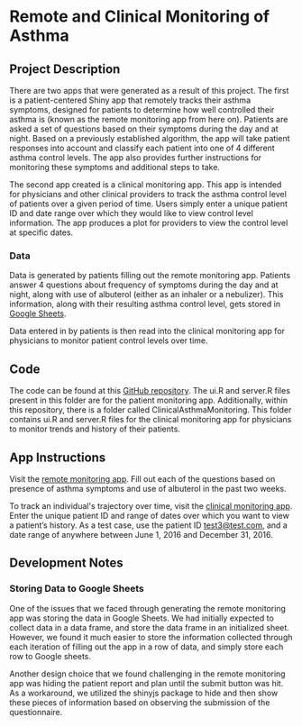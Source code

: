 Remote and Clinical Monitoring of Asthma
========================================

Project Description
-------------------

There are two apps that were generated as a result of this project. The
first is a patient-centered Shiny app that remotely tracks their asthma
symptoms, designed for patients to determine how well controlled their
asthma is (known as the remote monitoring app from here on). Patients
are asked a set of questions based on their symptoms during the day and
at night. Based on a previously established algorithm, the app will take
patient responses into account and classify each patient into one of 4
different asthma control levels. The app also provides further
instructions for monitoring these symptoms and additional steps to take.

The second app created is a clinical monitoring app. This app is
intended for physicians and other clinical providers to track the asthma
control level of patients over a given period of time. Users simply
enter a unique patient ID and date range over which they would like to
view control level information. The app produces a plot for providers to
view the control level at specific dates.

### Data

Data is generated by patients filling out the remote monitoring app.
Patients answer 4 questions about frequency of symptoms during the day
and at night, along with use of albuterol (either as an inhaler or a
nebulizer). This information, along with their resulting asthma control
level, gets stored in [Google Sheets](http://bit.ly/2i1EOHi).

Data entered in by patients is then read into the clinical monitoring
app for physicians to monitor patient control levels over time.

Code
----

The code can be found at this [GitHub
repository](https://github.com/d-narayanan/Remote-Asthma-Monitoring).
The ui.R and server.R files present in this folder are for the patient
monitoring app. Additionally, within this repository, there is a folder
called ClinicalAsthmaMonitoring. This folder contains ui.R and server.R
files for the clinical monitoring app for physicians to monitor trends
and history of their patients.

App Instructions
----------------

Visit the [remote monitoring
app](https://jhubiostatistics.shinyapps.io/remote_asthma_monitoring/).
Fill out each of the questions based on presence of asthma symptoms and
use of albuterol in the past two weeks.

To track an individual's trajectory over time, visit the [clinical
monitoring
app](https://jhubiostatistics.shinyapps.io/clinicalasthmamonitoring/).
Enter the unique patient ID and range of dates over which you want to
view a patient’s history. As a test case, use the patient ID
<test3@test.com>, and a date range of anywhere between June 1, 2016 and
December 31, 2016.

Development Notes
-----------------

### Storing Data to Google Sheets

One of the issues that we faced through generating the remote monitoring
app was storing the data in Google Sheets. We had initially expected to
collect data in a data frame, and store the data frame in an initialized
sheet. However, we found it much easier to store the information
collected through each iteration of filling out the app in a row of
data, and simply store each row to Google sheets.

Another design choice that we found challenging in the remote monitoring
app was hiding the patient report and plan until the submit button was
hit. As a workaround, we utilized the shinyjs package to hide and then
show these pieces of information based on observing the submission of
the questionnaire.
